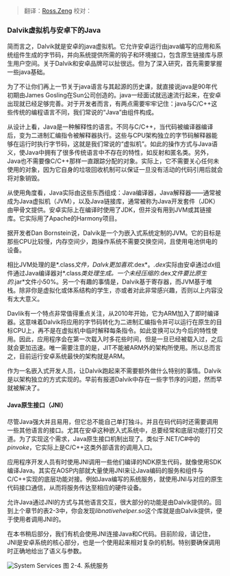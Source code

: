 > 翻译：[Ross.Zeng](https://github.com/zengrx)
> 校对：

### Dalvik虚拟机与安卓下的Java

简而言之，Dalvik就是安卓的java虚拟机。它允许安卓运行由java编写的应用和系统组件生成的字节码，并向系统提供所需的钩子和环境接口，包含原生链接库与原生用户空间。关于Dalvik和安卓品牌可以扯很远。但为了深入研究，首先需要掌握一些java基础。

为了不让你们再上一节关于java语言与其起源的历史课，就直接说java是90年代初期由James Gosling在Sun公司创造的。java一经面试就迅速流行起来，在安卓出现就已经足够完善。对于开发者而言，有两点需要牢牢记住：java与C/C++这些传统的编程语言不同，我们常说的“Java”由组件构成。

从设计上看，Java是一种解释性的语言。不同与C/C++，当代码被编译器编译后，变为二进制汇编指令被解释器执行。这些与CPU架构独立的字节码解释器能够在运行时执行字节码，这就是我们常说的“虚拟机”。如此的操作方式与Java语义，使Java中拥有了很多传统语言中不存在的特性，如反射和匿名类。另外，Java也不需要像C/C++那样一直跟踪分配的对象。实际上，它不需要关心任何未使用的对象，因为它自身的垃圾回收机制可以保证一旦没有活动的代码引用后就会将对象销毁。

从使用角度看，Java实际由这些东西组成：Java编译器，Java解释器——通常被成为Java虚拟机（JVM），以及Java链接库，通常被称为Java开发套件（JDK）由甲骨文提供。安卓实际上在编译时使用了JDK，但并没有用到JVM或其链接库。它实际用了Apache的Harmony项目。

据开发者Dan Bornstein说，Dalvik是一个为嵌入式系统定制的JVM。它的目标是那些CPU比较慢，内存空间少，跑操作系统不需要交换空间，且使用电池供电的设备。

相比JVM处理的是*.class*文件，Dalvk更加喜欢*.dex*。*.dex*实际由安卓通过*dx*组件通过Java编译器对*.class*类处理生成。一个未经压缩的*.dex*文件要比原生的*.jar*文件小50%。另一个有趣的事情是，Dalvik基于寄存器，而JVM基于堆栈。除非你是虚拟化或体系结构的学生，亦或者对此非常感兴趣，否则以上内容没有太大意义。

Davlik有一个特点非常值得重点关注，从2010年开始，它为ARM加入了即时编译器。这意味着Dalvik将应用的字节码转化为二进制汇编指令并可以运行在原生的目标CPU上，再不是在虚拟机中临时解释每条指令。如此变换可以为今后的特性使用。因此，应用程序会在第一次载入时多花些时间，但是一旦已经被载入过，之后就会更加迅速。唯一需要注意的是，JIT不能被ARM外的架构所使用。所以总而言之，目前运行安卓系统最快的架构就是ARM。

作为一名嵌入式开发人员，让Dalvik跑起来不需要额外做什么特别的事情。Dalvik是以架构独立的方式实现的。早前有报道Dalvik中存在一些字节序的问题，然而早就被解决了。

#### Java原生接口（JNI）

尽管Java强大并且易用，但它总不能自己单打独斗。并且在码代码时还需要调用一些其他语言的接口。尤其在安卓这种嵌入式系统中，总要经常和底层功能打打交道。为了实现这个需求，Java原生接口机制出现了。类似于.NET/C#中的*pinvoke*，它实际上是C/C++这类外部语言的调用入口。

应用程序开发人员有时使用JNI调用一些他们编译的NDK原生代码，就像使用SDK编译Java。其实在AOSP内部就大量使用JNI来让Java编码的服务和组件与C/C++实现的底层功能对接。例如Java编写的系统服务，就使用JNI与对应的原生代码接口通信，从而将服务传达至相应的硬件设备。

允许Java通过JNI的方式与其他语言交互，很大部分的功能是由Dalvik提供的。回到上个章节的表2-3中，你会发现*libnativehelper.so*这个库就是由Dalvik提供，便于使用者调用JNI的。

在本书稍后部分，我们有机会使用JNI连接Java和C代码。目前阶段，请记住，JNI是安卓系统的核心部分，也是一个使用起来相对复杂的机制。特别要确保调用时正确地给出了语义与参数。

![System Services](https://upload-images.jianshu.io/upload_images/2424151-0d1edd6891b48dac.png?imageMogr2/auto-orient/strip%7CimageView2/2/w/1240)
图 2-4. 系统服务